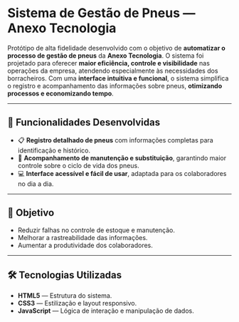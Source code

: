 # Sistema de Gestão de Pneus — Anexo Tecnologia

Protótipo de alta fidelidade desenvolvido com o objetivo de **automatizar o processo de gestão de pneus** da **Anexo Tecnologia**. O sistema foi projetado para oferecer **maior eficiência, controle e visibilidade** nas operações da empresa, atendendo especialmente às necessidades dos borracheiros.  Com uma **interface intuitiva e funcional**, o sistema simplifica o registro e acompanhamento das informações sobre pneus, **otimizando processos e economizando tempo**.

---

## 📌 Funcionalidades Desenvolvidas
- 📋 **Registro detalhado de pneus** com informações completas para identificação e histórico.
- 🔄 **Acompanhamento de manutenção e substituição**, garantindo maior controle sobre o ciclo de vida dos pneus.
- 💻 **Interface acessível e fácil de usar**, adaptada para os colaboradores no dia a dia.

---

## 🎯 Objetivo
- Reduzir falhas no controle de estoque e manutenção.
- Melhorar a rastreabilidade das informações.
- Aumentar a produtividade dos colaboradores.

---

## 🛠 Tecnologias Utilizadas
- **HTML5** — Estrutura do sistema.
- **CSS3** — Estilização e layout responsivo.
- **JavaScript** — Lógica de interação e manipulação de dados.


